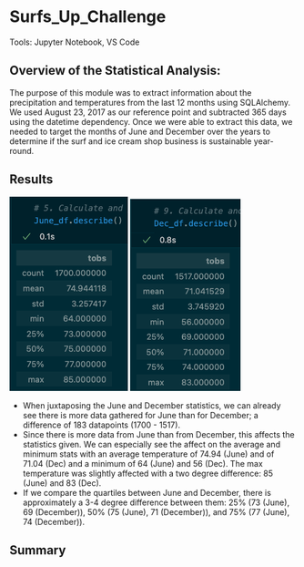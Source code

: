 # Surfs_Up_Challenge
Tools: Jupyter Notebook, VS Code

## Overview of the Statistical Analysis:
The purpose of this module was to extract information about the precipitation and temperatures from the last 12 months using SQLAlchemy. We used August 23, 2017 as our reference point and subtracted 365 days using the datetime dependency. Once we were able to extract this data, we needed to target the months of June and December over the years to determine if the surf and ice cream shop business is sustainable year-round.

## Results
![June_stats.png](Images/June_stats.png) ![Dec_stats.png](Images/Dec_stats.png)

- When juxtaposing the June and December statistics, we can already see there is more data gathered for June than for December; a difference of 183 datapoints (1700 - 1517). 
- Since there is more data from June than from December, this affects the statistics given. We can especially see the affect on the average and minimum stats with an average temperature of 74.94 (June) and of 71.04 (Dec) and a minimum of 64 (June) and 56 (Dec). The max temperature was slightly affected with a two degree difference: 85 (June) and 83 (Dec).
- If we compare the quartiles between June and December, there is approximately a 3-4 degree difference between them: 25% (73 (June), 69 (December)), 50% (75 (June), 71 (December)), and 75% (77 (June), 74 (December)).


## Summary

